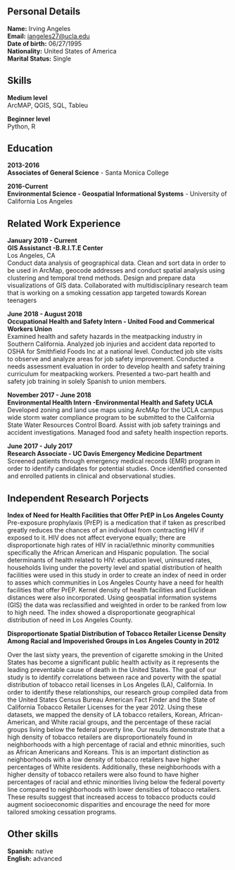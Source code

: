 
## Personal Details

**Name:** Irving Angeles <br>
**Email:** iangeles27@ucla.edu  <br>
**Date of birth:** 06/27/1995  <br>
**Nationality:** United States of America  <br>
**Marital Status:** Single  <br>

## Skills

**Medium level** <br>
ArcMAP, QGIS, SQL, Tableu

**Beginner level** <br>
Python, R

## Education

**2013-2016** <br>
**Associates of General Science** - Santa Monica College  

**2016-Current** <br>
**Environmental Science - Geospatial Informational Systems** - University of California Los Angeles    

## Related Work Experience

**January 2019 - Current** <br>
**GIS Assistanct -B.R.I.T.E Center** <br>
Los Angeles, CA <br>
Conduct data analysis of geographical data. Clean and sort data in order to be used in ArcMap, geocode addresses and conduct spatial analysis using clustering and temporal trend methods. Design and prepare data visualizations of GIS data. Collaborated with multidisciplinary research team that is working on a smoking cessation app targeted towards Korean teenagers

**June 2018 - August 2018**<br>
**Occupational Health and Safety Intern - United Food and Commerical Workers Union** <br>
Examined health and safety hazards in the meatpacking industry in Southern California. Analyzed job injuries and accident data reported to OSHA for Smithfield Foods Inc at a national level. Conducted job site visits to observe and analyze areas for job safety improvement. Conducted a needs assessment evaluation in order to develop health and safety training curriculum for meatpacking workers. Presented a two-part health and safety job training in solely Spanish to union members.

**November 2017 - June 2018**<br>
**Environmental Health Intern -Environmental Health and Safety UCLA** <br>
Developed zoning and land use maps using ArcMAp for the UCLA campus wide storm water compliance program to be submitted to the California State Water Resources Control Board. Assist with job safety trainings and accident investigations. Managed food and safety health inspection reports.

**June 2017 - July 2017**<br>
**Research Associate - UC Davis Emergency Medicine Department** <br>
Screened patients through emergency medical records (EMR) program in order to identify candidates for potential studies. Once identified consented and enrolled patients in clinical and observational studies.


## Independent Research Porjects

**Index of Need for Health Facilities that Offer PrEP in Los Angeles County** <br>
Pre-exposure prophylaxis (PrEP) is a medication that if taken as prescribed greatly reduces the chances of an individual from contracting HIV if exposed to it. HIV does not affect everyone equally; there are disproportionate high rates of HIV in racial/ethnic minority communities specifically the African American and Hispanic population. The social determinants of health related to HIV: education level, uninsured rates, households living under the poverty level and spatial distribution of health facilities were used in this study in order to create an index of need in order to asses which communities in Los Angeles County have a need for health facilities that offer PrEP.  Kernel density of health facilities and Euclidean distances were also incorporated. Using geospatial information systems (GIS) the data was reclassified and weighted in order to be ranked from low to high need. The index showed a disproportionate geographical distribution of need in Los Angeles County. 

**Disproportionate Spatial Distribution of Tobacco Retailer License Density Among Racial and Impoverished Groups in Los Angeles County in 2012** <br>

Over the last sixty years, the prevention of cigarette smoking in the United States has become a significant public health activity as it represents the leading preventable cause of death in the United States. The goal of our study is to identify correlations between race and poverty with the spatial distribution of tobacco retail licenses in Los Angeles (LA), California. In order to identify these relationships, our research group compiled data from the United States Census Bureau American Fact Finder and the State of California Tobacco Retailer Licenses for the year 2012. Using these datasets, we mapped the density of LA tobacco retailers, Korean, African-American, and White racial groups, and the percentage of these racial groups living below the federal poverty line. Our results demonstrate that a high density of tobacco retailers are disproportionately found in neighborhoods with a high percentage of racial and ethnic minorities, such as African Americans and Koreans. This is an important distinction as neighborhoods with a low density of tobacco retailers have higher percentages of White residents. Additionally, these neighborhoods with a higher density of tobacco retailers were also found to have higher percentages of racial and ethnic minorities living below the federal poverty line compared to neighborhoods with lower densities of tobacco retailers. These results suggest that increased access to tobacco products could augment socioeconomic disparities and encourage the need for more tailored smoking cessation programs.

## Other skills

**Spanish:** native <br>
**English:** advanced <br>

